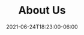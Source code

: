 ---
title: "About Us"
date: 2021-06-24T18:23:00-06:00
accepted : "We accept cash, check, and credit card self-pay as well as insurance."
heading : "Check your insurance coverage."
description : "We accept most Blue Cross Blue Shield, Anthem, and Cigna PPO plans.  Get pre-approved through **[The Lactation Network](https://go.lactationnetwork.com/BloomandBlossomLLC)**."
expertise_title: "Self-pay Fees"
expertise_sectors: ["First Appointment (90 minutes) - $175", "Follow up appointments (60 minutes) - $125", "Twin Consultation (Initial) - $225", "Twin (Follow up) - $175", "Telehealth (Initial) - $150", "Telehealth (Follow up) - $100"]

---